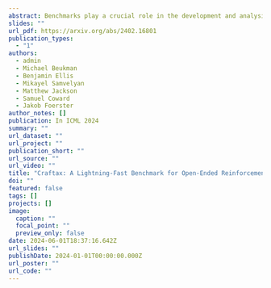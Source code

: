 ```yaml
---
abstract: Benchmarks play a crucial role in the development and analysis of reinforcement learning (RL) algorithms. We identify that existing benchmarks used for research into open-ended learning fall into one of two categories. Either they are too slow for meaningful research to be performed without enormous computational resources, like Crafter, NetHack and Minecraft, or they are not complex enough to pose a significant challenge, like Minigrid and Procgen. To remedy this, we first present Craftax-Classic, a ground-up rewrite of Crafter in JAX that runs up to 250x faster than the Python-native original. A run of PPO using 1 billion environment interactions finishes in under an hour using only a single GPU and averages 90% of the optimal reward. To provide a more compelling challenge we present the main Craftax benchmark, a significant extension of the Crafter mechanics with elements inspired from NetHack. Solving Craftax requires deep exploration, long term planning and memory, as well as continual adaptation to novel situations as more of the world is discovered. We show that existing methods including global and episodic exploration, as well as unsupervised environment design fail to make material progress on the benchmark. We believe that Craftax can for the first time allow researchers to experiment in a complex, open-ended environment with limited computational resources.
slides: ""
url_pdf: https://arxiv.org/abs/2402.16801
publication_types:
  - "1"
authors:
  - admin
  - Michael Beukman
  - Benjamin Ellis
  - Mikayel Samvelyan
  - Matthew Jackson
  - Samuel Coward
  - Jakob Foerster
author_notes: []
publication: In ICML 2024
summary: ""
url_dataset: ""
url_project: ""
publication_short: ""
url_source: ""
url_video: ""
title: "Craftax: A Lightning-Fast Benchmark for Open-Ended Reinforcement Learning"
doi: ""
featured: false
tags: []
projects: []
image:
  caption: ""
  focal_point: ""
  preview_only: false
date: 2024-06-01T18:37:16.642Z
url_slides: ""
publishDate: 2024-01-01T00:00:00.000Z
url_poster: ""
url_code: ""
---
```

